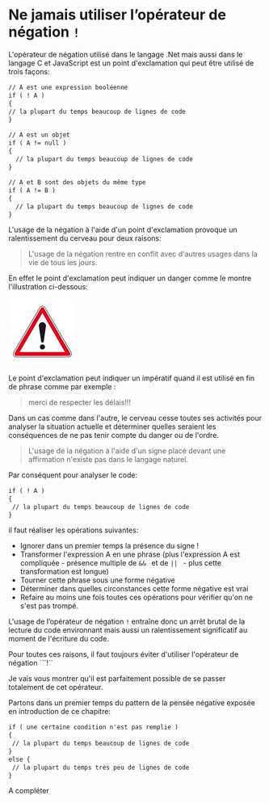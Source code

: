 # Ne jamais utiliser l’opérateur de négation ```!```

  
 L'opérateur de négation utilisé dans le langage .Net mais aussi dans le langage C et JavaScript est un point d'exclamation qui peut être utilisé de trois façons:
  
  ```Csharp
// A est une expression booléenne
if ( ! A )
{
  // la plupart du temps beaucoup de lignes de code
}

```

```Csharp
// A est un objet
if ( A != null )
{
  // la plupart du temps beaucoup de lignes de code
}

```

```Csharp
// A et B sont des objets du même type
if ( A != B )
{
  // la plupart du temps beaucoup de lignes de code
}

```

L'usage de la négation à l'aide d'un point d'exclamation provoque un ralentissement du cerveau pour deux raisons: 

>L'usage de la négation rentre en conflit avec d'autres usages dans la vie de tous les jours.

En effet le point d'exclamation peut indiquer un danger comme le montre l'illustration ci-dessous:

![](Not2.jpg)

Le point d'exclamation peut indiquer un impératif quand il est utilisé en fin de phrase comme par exemple : 

> merci de respecter les délais!!!

Dans un cas comme dans l'autre, le cerveau cesse toutes ses activités pour analyser la situation actuelle et déterminer quelles seraient les conséquences de ne pas tenir compte du danger ou de l'ordre.


>L'usage de la négation à l'aide d'un signe placé devant une affirmation n'existe pas dans le langage naturel. 

Par conséquent pour analyser le code:
 ```Csharp
if ( ! A )
{
  // la plupart du temps beaucoup de lignes de code
}

```

il faut réaliser les opérations suivantes:

* Ignorer dans un premier temps la présence du signe !
* Transformer l'expression A en une phrase (plus l'expression A est compliquée - présence multiple de  ```&& ``` et de  ```|| ``` - plus cette transformation est longue)
* Tourner cette phrase sous une forme négative
* Déterminer dans quelles circonstances cette forme négative est vrai
* Refaire au moins une fois toutes ces opérations pour vérifier qu'on ne s'est pas trompé.

L'usage de l’opérateur de négation ```!``` entraîne donc un arrêt brutal de la lecture du code environnant mais aussi un ralentissement significatif au moment de l'écriture du code.

Pour toutes ces raisons, il faut toujours éviter d'utiliser l'opérateur de négation ```!``

Je vais vous montrer qu'il est parfaitement possible de se passer totalement de cet opérateur.

Partons dans un premier temps du pattern de la pensée négative exposée en introduction de ce chapitre:

 ```Csharp
if ( une certaine condition n'est pas remplie )
{
  // la plupart du temps beaucoup de lignes de code
}
else {
  // la plupart du temps très peu de lignes de code
}
```



A compléter

